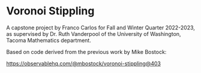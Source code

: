 # Voronoi Stippling

A capstone project by Franco Carlos for Fall and Winter Quarter 2022-2023, as supervised by Dr. Ruth Vanderpool of the University of Washington, Tacoma Mathematics department.

Based on code derived from the previous work by Mike Bostock:

https://observablehq.com/@mbostock/voronoi-stippling@403

